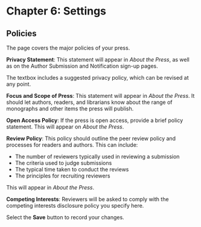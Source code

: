 # Chapter 6: Settings
## Policies

The page covers the major policies of your press.

**Privacy Statement**: This statement will appear in *About the Press*, as well as on the Author Submission and Notification sign-up pages. 

The textbox includes a suggested privacy policy, which can be revised at any point.

**Focus and Scope of Press**: This statement will appear in *About the Press*. It should let authors, readers, and librarians know about the range of monographs and other items the press will publish.

**Open Access Policy**: If the press is open access, provide a brief policy statement. This will appear on *About the Press*.

**Review Policy**: This policy should outline the peer review policy and processes for readers and authors. This can include:

* The number of reviewers typically used in reviewing a submission
* The criteria used to judge submissions
* The typical time taken to conduct the reviews
* The principles for recruiting reviewers

This will appear in *About the Press*.

**Competing Interests**: Reviewers will be asked to comply with the competing interests disclosure policy you specify here.

Select the **Save** button to record your changes.


